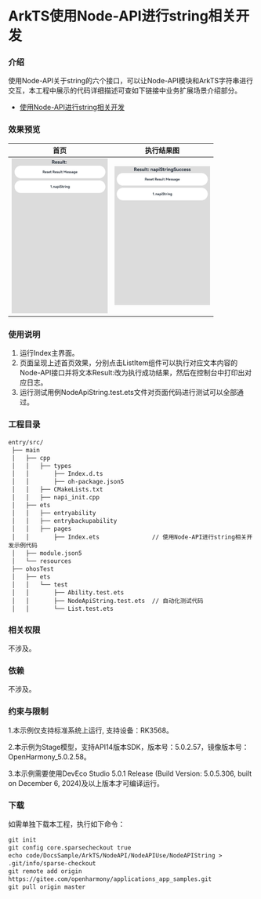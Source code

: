 # ArkTS使用Node-API进行string相关开发

### 介绍

使用Node-API关于string的六个接口，可以让Node-API模块和ArkTS字符串进行交互，本工程中展示的代码详细描述可查如下链接中业务扩展场景介绍部分。

- [使用Node-API进行string相关开发](https://docs.openharmony.cn/pages/v5.0/zh-cn/application-dev/napi/use-napi-about-string.md)

### 效果预览

| 首页                                                              | 执行结果图                                                        |
| ----------------------------------------------------------------- | ----------------------------------------------------------------- |
| <img src="./screenshots/NodeApiString1.png" style="zoom: 50%;" /> | <img src="./screenshots/NodeApiString2.png" style="zoom: 50%;" /> |

### 使用说明

1. 运行Index主界面。
2. 页面呈现上述首页效果，分别点击ListItem组件可以执行对应文本内容的Node-API接口并将文本Result:改为执行成功结果，然后在控制台中打印出对应日志。
3. 运行测试用例NodeApiString.test.ets文件对页面代码进行测试可以全部通过。

### 工程目录

```
entry/src/
 ├── main
 │   ├── cpp
 │   │   ├── types
 │   │       ├── Index.d.ts
 │   │       ├── oh-package.json5
 │   │   ├── CMakeLists.txt
 │   │   ├── napi_init.cpp
 │   ├── ets
 │   │   ├── entryability
 │   │   ├── entrybackupability
 │   │   ├── pages
 │   │       ├── Index.ets               // 使用Node-API进行string相关开发示例代码
 │   ├── module.json5
 │   └── resources
 ├── ohosTest
 │   ├── ets
 │   │   └── test
 │   │       ├── Ability.test.ets
 │   │       ├── NodeApiString.test.ets  // 自动化测试代码
 │   │       └── List.test.ets
```

### 相关权限

不涉及。

### 依赖

不涉及。

### 约束与限制

1.本示例仅支持标准系统上运行, 支持设备：RK3568。

2.本示例为Stage模型，支持API14版本SDK，版本号：5.0.2.57，镜像版本号：OpenHarmony_5.0.2.58。

3.本示例需要使用DevEco Studio 5.0.1 Release (Build Version: 5.0.5.306, built on December 6, 2024)及以上版本才可编译运行。

### 下载

如需单独下载本工程，执行如下命令：

```
git init
git config core.sparsecheckout true
echo code/DocsSample/ArkTS/NodeAPI/NodeAPIUse/NodeAPIString > .git/info/sparse-checkout
git remote add origin https://gitee.com/openharmony/applications_app_samples.git
git pull origin master
```
